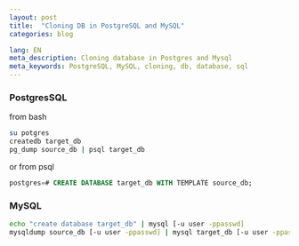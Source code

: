 ```yaml
---
layout: post
title:  "Cloning DB in PostgreSQL and MySQL"
categories: blog

lang: EN
meta_description: Cloning database in Postgres and Mysql
meta_keywords: PostgreSQL, MySQL, cloning, db, database, sql
---
```


### PostgresSQL

from bash

``` bash
su potgres
createdb target_db
pg_dump source_db | psql target_db
```

or from psql

``` sql
postgres=# CREATE DATABASE target_db WITH TEMPLATE source_db;
```


### MySQL

``` bash
echo "create database target_db" | mysql [-u user -ppasswd]
mysqldump source_db [-u user -ppasswd] | mysql target_db [-u user -ppasswd]
```
